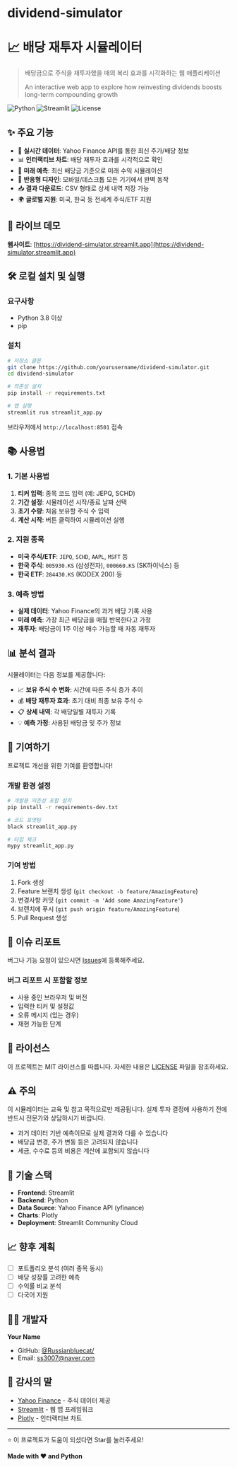 # dividend-simulator
# 📈 배당 재투자 시뮬레이터

> 배당금으로 주식을 재투자했을 때의 복리 효과를 시각화하는 웹 애플리케이션
> 
> An interactive web app to explore how reinvesting dividends boosts long-term compounding growth

![Python](https://img.shields.io/badge/Python-3.8+-blue.svg)
![Streamlit](https://img.shields.io/badge/Streamlit-1.28+-red.svg)
![License](https://img.shields.io/badge/License-MIT-green.svg)

## ✨ 주요 기능

- 🎯 **실시간 데이터**: Yahoo Finance API를 통한 최신 주가/배당 정보
- 📊 **인터랙티브 차트**: 배당 재투자 효과를 시각적으로 확인
- 🔮 **미래 예측**: 최신 배당금 기준으로 미래 수익 시뮬레이션
- 📱 **반응형 디자인**: 모바일/데스크톱 모든 기기에서 완벽 동작
- 📥 **결과 다운로드**: CSV 형태로 상세 내역 저장 가능
- 🌍 **글로벌 지원**: 미국, 한국 등 전세계 주식/ETF 지원

## 🚀 라이브 데모

**웹사이트**: [https://dividend-simulator.streamlit.app](https://dividend-simulator.streamlit.app)

## 🛠 로컬 설치 및 실행

### 요구사항
- Python 3.8 이상
- pip

### 설치
```bash
# 저장소 클론
git clone https://github.com/yourusername/dividend-simulator.git
cd dividend-simulator

# 의존성 설치
pip install -r requirements.txt

# 앱 실행
streamlit run streamlit_app.py
```

브라우저에서 `http://localhost:8501` 접속

## 📚 사용법

### 1. 기본 사용법
1. **티커 입력**: 종목 코드 입력 (예: JEPQ, SCHD)
2. **기간 설정**: 시뮬레이션 시작/종료 날짜 선택
3. **초기 수량**: 처음 보유할 주식 수 입력
4. **계산 시작**: 버튼 클릭하여 시뮬레이션 실행

### 2. 지원 종목
- **미국 주식/ETF**: `JEPQ`, `SCHD`, `AAPL`, `MSFT` 등
- **한국 주식**: `005930.KS` (삼성전자), `000660.KS` (SK하이닉스) 등
- **한국 ETF**: `284430.KS` (KODEX 200) 등

### 3. 예측 방법
- **실제 데이터**: Yahoo Finance의 과거 배당 기록 사용
- **미래 예측**: 가장 최근 배당금을 매월 반복한다고 가정
- **재투자**: 배당금이 1주 이상 매수 가능할 때 자동 재투자

## 📊 분석 결과

시뮬레이터는 다음 정보를 제공합니다:

- 📈 **보유 주식 수 변화**: 시간에 따른 주식 증가 추이
- 💰 **배당 재투자 효과**: 초기 대비 최종 보유 주식 수
- 📋 **상세 내역**: 각 배당일별 재투자 기록
- 💡 **예측 가정**: 사용된 배당금 및 주가 정보

## 🤝 기여하기

프로젝트 개선을 위한 기여를 환영합니다!

### 개발 환경 설정
```bash
# 개발용 의존성 포함 설치
pip install -r requirements-dev.txt

# 코드 포맷팅
black streamlit_app.py

# 타입 체크
mypy streamlit_app.py
```

### 기여 방법
1. Fork 생성
2. Feature 브랜치 생성 (`git checkout -b feature/AmazingFeature`)
3. 변경사항 커밋 (`git commit -m 'Add some AmazingFeature'`)
4. 브랜치에 푸시 (`git push origin feature/AmazingFeature`)
5. Pull Request 생성

## 🐛 이슈 리포트

버그나 기능 요청이 있으시면 [Issues](https://github.com/yourusername/dividend-simulator/issues)에 등록해주세요.

### 버그 리포트 시 포함할 정보
- 사용 중인 브라우저 및 버전
- 입력한 티커 및 설정값
- 오류 메시지 (있는 경우)
- 재현 가능한 단계

## 📝 라이선스

이 프로젝트는 MIT 라이선스를 따릅니다. 자세한 내용은 [LICENSE](LICENSE) 파일을 참조하세요.

## ⚠️ 주의

이 시뮬레이터는 교육 및 참고 목적으로만 제공됩니다. 실제 투자 결정에 사용하기 전에 반드시 전문가와 상담하시기 바랍니다. 

- 과거 데이터 기반 예측이므로 실제 결과와 다를 수 있습니다
- 배당금 변경, 주가 변동 등은 고려되지 않습니다
- 세금, 수수료 등의 비용은 계산에 포함되지 않습니다

## 🔧 기술 스택

- **Frontend**: Streamlit
- **Backend**: Python
- **Data Source**: Yahoo Finance API (yfinance)
- **Charts**: Plotly
- **Deployment**: Streamlit Community Cloud

## 📈 향후 계획

- [ ] 포트폴리오 분석 (여러 종목 동시)
- [ ] 배당 성장률 고려한 예측
- [ ] 수익률 비교 분석
- [ ] 다국어 지원

## 👨‍💻 개발자

**Your Name**
- GitHub: [@Russianbluecat/](https://github.com/yourusername)
- Email: ss3007@naver.com

## 🙏 감사의 말

- [Yahoo Finance](https://finance.yahoo.com/) - 주식 데이터 제공
- [Streamlit](https://streamlit.io/) - 웹 앱 프레임워크
- [Plotly](https://plotly.com/) - 인터랙티브 차트

---

⭐ 이 프로젝트가 도움이 되셨다면 Star를 눌러주세요!

**Made with ❤️ and Python**
